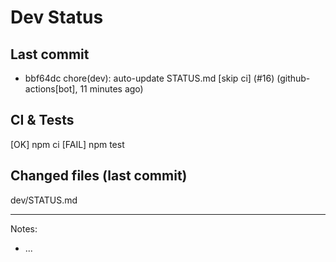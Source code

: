 # Dev Status

## Last commit
- bbf64dc chore(dev): auto-update STATUS.md [skip ci] (#16) (github-actions[bot], 11 minutes ago)
## CI & Tests
[OK] npm ci
[FAIL] npm test

## Changed files (last commit)
dev/STATUS.md

---
Notes:
- ...
